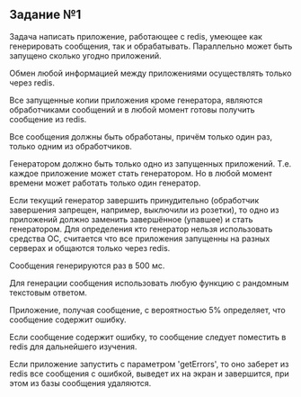 ## Задание №1

 

Задача написать приложение, работающее с redis, умеющее как генерировать сообщения, так и обрабатывать. Параллельно может быть запущено сколько угодно приложений.

 

Обмен любой информацией между приложениями осуществлять только через redis.

 

Все запущенные копии приложения кроме генератора, являются обработчиками сообщений и в любой момент готовы получить сообщение из redis.

 

Все сообщения должны быть обработаны, причём только один раз, только одним из обработчиков.

 

Генератором должно быть только одно из запущенных приложений. Т.е. каждое приложение может стать генератором. Но в любой момент времени может работать только один генератор.

 

Если текущий генератор завершить принудительно (обработчик завершения запрещен, например, выключили из розетки), то одно из приложений должно заменить завершённое (упавшее) и стать генератором. Для определения кто генератор нельзя использовать средства ОС, считается что все приложения запущенны на разных серверах и общаются только через redis.

Сообщения генерируются раз в 500 мс.

 

Для генерации сообщения использовать любую функцию с рандомным текстовым ответом.

 

Приложение, получая сообщение, с вероятностью 5% определяет, что сообщение содержит ошибку.

 

Если сообщение содержит ошибку, то сообщение следует поместить в redis для дальнейшего изучения.

 

Если приложение запустить с параметром 'getErrors', то оно заберет из redis все сообщения с ошибкой, выведет их на экран и завершится, при этом из базы сообщения удаляются.

 

